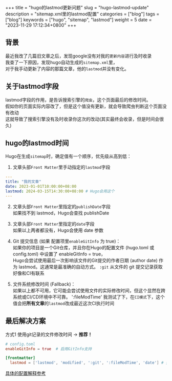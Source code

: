 +++
title = "hugo的lastmod更新问题"
slug = "hugo-lastmod-update"
description = "sitemap.xml里的lastmod配置"
categories = ["blog"]
tags = ["blog"]
keywords = ["hugo", "sitemap", "lastmod"]
weight = 5
date = "2023-11-29 17:12:34+0800"
+++

## 背景

最近我改了几篇旧文章之后，发现google没有对我的`更新内容`进行及时收录  
我查了一下原因，发现hugo自动生成的`sitemap.xml`里，  
对于我手动更新了内容的那篇文章，他的`lastmod`并没有变化。

## 关于lastmod字段
lastmod字段的作用，是告诉搜索引擎的`爬虫`，这个页面最后的修改时间。  
假如你的页面实际内容改了，但是这个值没有更新，就会导致爬虫判断这个页面没有改动    
这就导致了搜索引擎没有及时收录你这次的改动(其实最终会收录，但是时间会很久)

## hugo的lastmod时间

Hugo在生成`sitemap`时，确定<lastmod>值有一个顺序，优先级从高到低：

1. 文章头部`Front Matter`里手动指定的`lastmod`字段
``` Yaml
---
title: "我的文章"
date: 2023-01-01T10:00:00+08:00
lastmod: 2024-03-15T14:30:00+08:00 # Hugo会用这个
---
```

2. 文章头部`Front Matter`里指定的`publishDate`字段  
如果找不到 lastmod，Hugo会查找 publishDate

3. 文章头部`Front Matter`里指定的`date`字段  
如果以上两者都没有，Hugo会使用 date 参数

4. Git 提交信息 (如果 配置项里`enableGitInfo` 为 true)：   
如果你的项目是一个Git仓库，并且你在Hugo的配置文件 (hugo.toml 或 config.toml) 中设置了 enableGitInfo = true，  
Hugo会尝试使用最后一次影响该文件的Git提交的作者日期 (author date) 作为 lastmod。这通常是最准确的自动方式。
`:git` 从文件的 git 提交记录获取  
好像和CI有联系

5. 文件系统修改时间 (Fallback)：  
如果以上都不可用，它可能会尝试使用文件的实际修改时间，但这个显然在跨系统或CI/CD环境中不可靠。
':fileModTime'
我测试了下，在`CI模式`下，这个值会把**所有文章**的`lastmod`改成最近这次CI执行时间


## 最后解决方案

方式1 使用git记录的文件修改时间 -> **推荐！**

``` toml
# config.toml
enableGitInfo = true  # 启用GitInfo支持

[frontmatter]
  lastmod = ['lastmod', 'modified', ':git', ':fileModTime', 'date'] # 按顺序依次获取
``` 




[具体的配置解释参考](https://gohugo.io/configuration/front-matter/)






